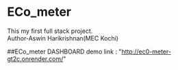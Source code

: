 # ECo_meter

This my first full stack project.
<br/>
Author-Aswin Harikrishnan(MEC Kochi)

##ECo_meter
DASHBOARD demo link : "http://ec0-meter-gt2c.onrender.com/"

